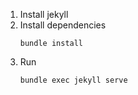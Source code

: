 
1. Install jekyll
2. Install dependencies
   ```
   bundle install
   ```
3. Run
   ```
   bundle exec jekyll serve
   ```
